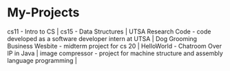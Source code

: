# My-Projects
cs11 - Intro to CS |
cs15 - Data Structures |
UTSA Research Code - code developed as a software developer intern at UTSA |
Dog Grooming Business Wesbite - midterm project for cs 20 |
HelloWorld - Chatroom Over IP in Java |
image compressor - project for machine structure and assembly language programming |
